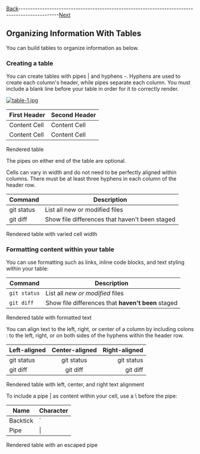 [Back](README.md)-----------------------------------------------------------------------------------------------[Next](README3.md)

## Organizing Information With Tables                                          
You can build tables to organize information as below.

### Creating a table
You can create tables with pipes | and hyphens -. Hyphens are used to create each column's header, while pipes separate each column. You must include a blank line before your table in order for it to correctly render.

[![table-1.jpg](https://i.postimg.cc/jdY0jkj9/table-1.jpg)](https://postimg.cc/Z0HD7HpF)

| First Header  | Second Header |
| ------------- | ------------- |
| Content Cell  | Content Cell  |
| Content Cell  | Content Cell  |

Rendered table

The pipes on either end of the table are optional.

Cells can vary in width and do not need to be perfectly aligned within columns. There must be at least three hyphens in each column of the header row.

| Command | Description |
| --- | --- |
| git status | List all new or modified files |
| git diff | Show file differences that haven't been staged |
Rendered table with varied cell width

### Formatting content within your table
You can use formatting such as links, inline code blocks, and text styling within your table:

| Command | Description |
| --- | --- |
| `git status` | List all *new or modified* files |
| `git diff` | Show file differences that **haven't been** staged |
Rendered table with formatted text

You can align text to the left, right, or center of a column by including colons : to the left, right, or on both sides of the hyphens within the header row.

| Left-aligned | Center-aligned | Right-aligned |
| :---         |     :---:      |          ---: |
| git status   | git status     | git status    |
| git diff     | git diff       | git diff      |
Rendered table with left, center, and right text alignment

To include a pipe | as content within your cell, use a \ before the pipe:

| Name     | Character |
| ---      | ---       |
| Backtick | `         |
| Pipe     | \|        |
Rendered table with an escaped pipe
